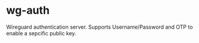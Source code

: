 # wg-auth
Wireguard authentication server. Supports Username/Password and OTP to enable a sepcific public key.

